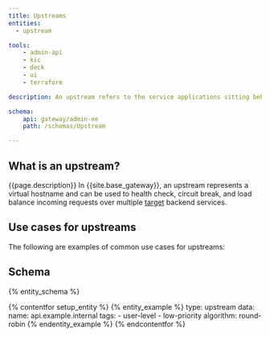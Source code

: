 ```yaml
---
title: Upstreams
entities:
  - upstream

tools:
    - admin-api
    - kic
    - deck
    - ui
    - terraform

description: An upstream refers to the service applications sitting behind Kong Gateway, to which client requests are forwarded.

schema:
    api: gateway/admin-ee
    path: /schemas/Upstream

---
```


## What is an upstream?

{{page.description}} In {{site.base_gateway}}, an upstream represents a virtual hostname and can be used to health check, circuit break, and load balance incoming requests over multiple [target](/gateway/entities/target/) backend services.

## Use cases for upstreams

The following are examples of common use cases for upstreams:

## Schema

{% entity_schema %}


{% contentfor setup_entity %}
{% entity_example %}
type: upstream 
data:
    name: api.example.internal
    tags:
      - user-level
      - low-priority
    algorithm: round-robin
{% endentity_example %}
{% endcontentfor %}
